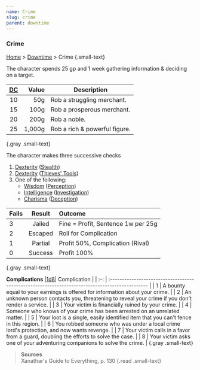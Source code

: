 ```yaml
---
name: Crime
slug: crime
parent: downtime
---
```

### Crime
[Home](dm-operations-center) > [Downtime](downtime) > Crime {.small-text}

The character spends 25 gp and 1 week gathering information & deciding on a target.

| [DC](difficulty-class) | Value | Description                 |
| :--: | ------: | ----------------------------- |
|  10  |     50g | Rob a struggling merchant.    |
|  15  |    100g | Rob a prosperous merchant.    |
|  20  |    200g | Rob a noble.                  |
|  25  |  1,000g | Rob a rich & powerful figure. |
{.gray .small-text}

The character makes three successive checks 
1. [Dexterity](dexterity) ([Stealth](stealth))
2. [Dexterity](dexterity) ([Thieves' Tools](/item/thieves-tools))
3. One of the following:
    - [Wisdom](wisdom) ([Perception](perception))
    - [Intelligence](intelligence) ([Investigation](investigation))
    - [Charisma](charisma) ([Deception](deception))

| Fails | Result | Outcome                          |
| :------ | :------: | :--------------------------------- |
| 3       |  Jailed  | Fine = Profit, Sentence 1w per 25g |
| 2       | Escaped  | Roll for Complication              |
| 1       | Partial  | Profit 50%, Complication (Rival)   |
| 0       | Success  | Profit 100%                        |
{.gray .small-text}

**Complications**
|[1d8](/roll/1d8)| Complication |
| :-: | :---------------------------------------------------------------------------------------------- |
|  1  | A bounty equal to your earnings is offered for information about your crime.                    |
|  2  | An unknown person contacts you, threatening to reveal your crime if you don't render a service. |
|  3  | Your victim is financially ruined by your crime.                                                |
|  4  | Someone who knows of your crime has been arrested on an unrelated matter.                       |
|  5  | Your loot is a single, easily identified item that you can't fence in this region.              |
|  6  | You robbed someone who was under a local crime lord's protection, and now wants revenge.        |
|  7  | Your victim calls in a favor from a guard, doubling the efforts to solve the case.              |
|  8  | Your victim asks one of your adventuring companions to solve the crime.                         |
{.gray .small-text}

> **Sources** <br/>
> Xanathar's Guide to Everything, p. 130
{.read .small-text}